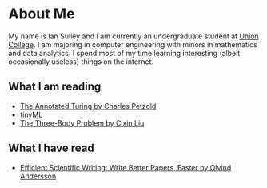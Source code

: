 # About Me


My name is Ian Sulley and I am currently an undergraduate student at [Union College](https://union.edu).
I am majoring in computer engineering with minors in mathematics and data analytics. I spend most
of my time learning interesting (albeit occasionally useless) things on the internet.


## What I am reading

- [The Annotated Turing by Charles Petzold](http://theannotatedturing.com/)
- [tinyML](https://tinymlbook.com/)
- [The Three-Body Problem by Cixin Liu](https://www.goodreads.com/book/show/20518872-the-three-body-problem)

## What I have read

- [Efficient Scientific Writing: Write Better Papers, Faster by Oivind Andersson](https://www.amazon.com/gp/product/B07RR1DH1K/ref=dbs_a_def_rwt_bibl_vppi_i0)
